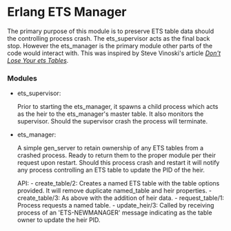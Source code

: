 # Erlang  ETS Manager

The primary purpose of this module is to preserve ETS table data should the controlling process crash. The ets_supervisor acts as the final back stop. However the ets_manager is the primary module other parts of the code would interact with. This was inspired by Steve Vinoski's article [_Don't Lose Your ets Tables_](http://steve.vinoski.net/blog/2011/03/23/dont-lose-your-ets-tables/).

### Modules
 - ets_supervisor: 

      Prior to starting the ets_manager, it spawns a child process which acts as the heir to the ets_manager's master table. It also monitors the supervisor. Should the supervisor crash the process will terminate.

 - ets_manager: 

      A simple gen_server to retain ownership of any ETS tables from a crashed process. Ready to return them to the proper module per their request upon restart. Should this process crash and restart it will notify any process controlling an ETS table to update the PID of the heir.

      API:
       - create_table/2: Creates a named ETS table with the table options provided. It will remove duplicate named_table and heir properties.
       - create_table/3: As above with the addition of heir data.
       - request_table/1: Process requests a named table.
       - update_heir/3: Called by receiving process of an 'ETS-NEWMANAGER' message indicating as the table owner to update the heir PID.